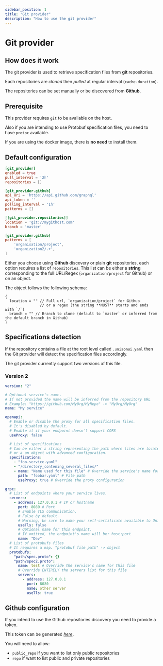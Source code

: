 ```yaml
---
sidebar_position: 1
title: "Git provider"
description: "How to use the git provider"
---
```


# Git provider

## How does it work

The git provider is used to retrieve specification files from **git** repositories.

Each repositories are *cloned* then *pulled* at regular interval (`cache-duration`).

The repositories can be set manually or be discovered from **Github**.

## Prerequisite

This provider requires `git` to be available on the host.

Also if you are intending to use Protobuf specification files, you need to have `protoc` available.

If you are using the docker image, there is **no need** to install them.

## Default configuration

```toml
[git_provider]
enabled = true
pull_interval = '2h'
repositories = []

[git_provider.github]
api_uri = 'https://api.github.com/graphql'
api_token = ''
polling_interval = '1h'
patterns = []

```

```toml
[[git_provider.repositories]]
location = 'git://mygithost.com'
branch = 'master'
```

```toml
[git_provider.github]
patterns = [
    'organisation/project',
    'organization2/.+',
]
```

Either you choose using **Github** discovery or plain **git** repositories,
each option requires a list of `repositories`.
This list can be either a **string** corresponding to
the full URL/Regex (`organization/project` for Github) or on an object.

The object follows the following schema:

```hocon
{
  location = "" // Full url, `organization/project` for Github
                // or a regex (the string **MUST** starts and ends with `/`)
  branch = "" // Branch to clone (default to `master` or inferred from the default branch in Github)
}
```

## Specifications detection

If the repository contains a file at the root level called `.unisonui.yaml` then the Git provider will
detect the specification files accordingly.

The git provider currently support two versions of this file.

### Version 2

```yaml
version: "2"

# Optional service's name.
# If not provided the name will be inferred from the repository URL
# Example: "https://github.com/MyOrg/MyRepo" -> "MyOrg/MyOrg"
name: "My service"

openapi:
  # Enable or disable the proxy for all specification files.
  # It's disabled by default.
  # Enable it if your endpoint doesn't support CORS
  useProxy: false

  # List of specifications
  # Can be either a string representing the path where files are located
  # or a an object with advanced configuration.
  specifications:
    - "foo-service.yaml"
    - "/directory_contening_several_files/"
    - name: "Name used for this file" # Override the service's name for this file
      path: "foobar.yaml" # File path
      useProxy: true # Override the proxy configuration

grpc:
  # List of endpoints where your service lives.
  servers:
    - address: 127.0.0.1 # IP or hostname
      port: 8080 # Port
      # Enable TLS communication.
      # False by default.
      # Warning, be sure to make your self-certificate available to UnisonUI.
      useTls: false
      # Optional name for this endpoint.
      # If omitted, the endpoint's name will be: host:port
      name: "Dev"
  # List of protobufs files
  # It requires a map. "protobuf file path" -> object
  protobufs:
    "path/spec.proto": {}
    "path/spec2.proto":
      name: test # Override the service's name for this file
      # Override ENTIRELY the servers list for this file
      servers:
        - address: 127.0.0.1
          port: 8080
          name: other server
          useTls: true
```

## Github configuration

If you intend to use the Github repositories discovery you need to provide a token.

This token can be generated *[here](https://github.com/settings/tokens/new)*.

You will need to allow:

* `public_repo` if you want to list only public repositories
* `repo` if want to list public and private repositories
